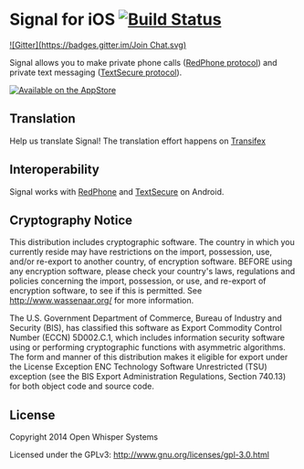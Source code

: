 # Signal for iOS [![Build Status](https://travis-ci.org/WhisperSystems/Signal-iOS.svg?branch=master)](https://travis-ci.org/WhisperSystems/Signal-iOS)
[![Gitter](https://badges.gitter.im/Join Chat.svg)](https://gitter.im/WhisperSystems/Signal-iOS?utm_source=badge&utm_medium=badge&utm_campaign=pr-badge&utm_content=badge)

Signal allows you to make private phone calls ([RedPhone protocol](https://github.com/WhisperSystems/RedPhone/wiki)) and private text messaging ([TextSecure protocol](https://github.com/WhisperSystems/TextSecure/wiki)).

[![Available on the AppStore](http://cl.ly/WouG/Download_on_the_App_Store_Badge_US-UK_135x40.svg)](https://itunes.apple.com/app/id874139669)

## Translation

Help us translate Signal! The translation effort happens on [Transifex](https://www.transifex.com/projects/p/signal-ios/)

## Interoperability 

Signal works with [RedPhone](https://github.com/WhisperSystems/Redphone) and [TextSecure](https://github.com/WhisperSystems/TextSecure) on Android.

## Cryptography Notice

This distribution includes cryptographic software. The country in which you currently reside may have restrictions on the import, possession, use, and/or re-export to another country, of encryption software. 
BEFORE using any encryption software, please check your country's laws, regulations and policies concerning the import, possession, or use, and re-export of encryption software, to see if this is permitted. 
See <http://www.wassenaar.org/> for more information.

The U.S. Government Department of Commerce, Bureau of Industry and Security (BIS), has classified this software as Export Commodity Control Number (ECCN) 5D002.C.1, which includes information security software using or performing cryptographic functions with asymmetric algorithms. 
The form and manner of this distribution makes it eligible for export under the License Exception ENC Technology Software Unrestricted (TSU) exception (see the BIS Export Administration Regulations, Section 740.13) for both object code and source code.

## License

Copyright 2014 Open Whisper Systems

Licensed under the GPLv3: http://www.gnu.org/licenses/gpl-3.0.html
